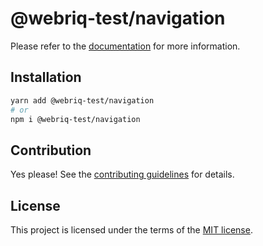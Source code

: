 # @webriq-test/navigation

Please refer to the [documentation](https://stackshift-ui.webriq.com/docs/components/navigation) for more information.

## Installation

```sh
yarn add @webriq-test/navigation
# or
npm i @webriq-test/navigation
```

## Contribution

Yes please! See the
[contributing guidelines](https://github.com/stackshift-ui/components/master/CONTRIBUTING.md)
for details.

## License

This project is licensed under the terms of the
[MIT license](https://github.com/stackshift-ui/components/master/LICENSE).

